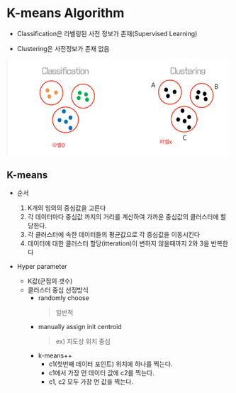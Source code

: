 # K-means Algorithm

- Classification은 라벨링된 사전 정보가 존재(Supervised Learning)

- Clustering은 사전정보가 존재 없음

![Clustering](../../img/K-means_1.png)


## K-means

- 순서
  1. K개의 임의의 중심값을 고른다
  2. 각 데이터마다 중심값 까지의 거리를 계산하여 가까운 중심값의 클러스터에 할당한다.
  3. 각 클러스터에 속한 데이터들의 평균값으로 각 중심값을 이동시킨다
  4. 데이터에 대한 클러스터 할당(itteration)이 변하지 않을때까지 2와 3을 반복한다

- Hyper parameter
  - K값(군집의 갯수)
  - 클러스터 중심 선정방식
    - randomly choose
      > 일반적 
    - manually assign init centroid
      > ex) 지도상 위치 중심 
    - k-means++
      - c1(첫번째 데이터 포인트) 위치에 하나를 찍는다.
      - c1에서 가장 먼 데이터 값에 c2를 찍는다.
      - c1, c2 모두 가장 먼 값을 찍는다.